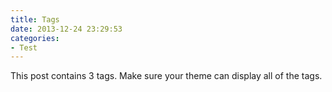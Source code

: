 ```yaml
---
title: Tags
date: 2013-12-24 23:29:53
categories:
- Test
---
```


This post contains 3 tags. Make sure your theme can display all of the tags.
